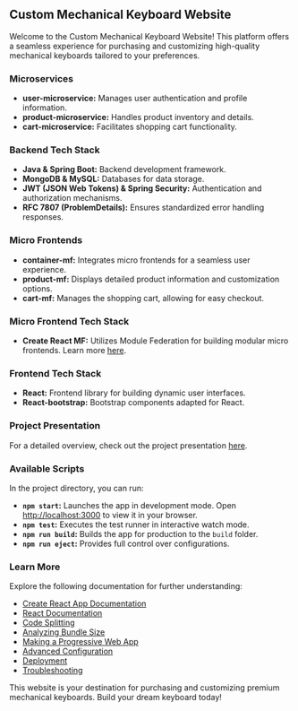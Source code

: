 ## Custom Mechanical Keyboard Website

Welcome to the Custom Mechanical Keyboard Website! This platform offers a seamless experience for purchasing and customizing high-quality mechanical keyboards tailored to your preferences.

### Microservices

- **user-microservice:** Manages user authentication and profile information.
- **product-microservice:** Handles product inventory and details.
- **cart-microservice:** Facilitates shopping cart functionality.

### Backend Tech Stack

- **Java & Spring Boot:** Backend development framework.
- **MongoDB & MySQL:** Databases for data storage.
- **JWT (JSON Web Tokens) & Spring Security:** Authentication and authorization mechanisms.
- **RFC 7807 (ProblemDetails):** Ensures standardized error handling responses.

### Micro Frontends

- **container-mf:** Integrates micro frontends for a seamless user experience.
- **product-mf:** Displays detailed product information and customization options.
- **cart-mf:** Manages the shopping cart, allowing for easy checkout.

### Micro Frontend Tech Stack

- **Create React MF:** Utilizes Module Federation for building modular micro frontends. Learn more [here](https://webpack.js.org/concepts/module-federation/).

### Frontend Tech Stack

- **React:** Frontend library for building dynamic user interfaces.
- **React-bootstrap:** Bootstrap components adapted for React.

### Project Presentation

For a detailed overview, check out the project presentation [here](https://www.canva.com/design/DAF-8AasCc0/sC_y5JmA3Sr9UOq3XirNMA/edit?utm_content=DAF-8AasCc0&utm_campaign=designshare&utm_medium=link2&utm_source=sharebutton).

### Available Scripts

In the project directory, you can run:

- **`npm start`:** Launches the app in development mode. Open [http://localhost:3000](http://localhost:3000) to view it in your browser.
- **`npm test`:** Executes the test runner in interactive watch mode.
- **`npm run build`:** Builds the app for production to the `build` folder.
- **`npm run eject`:** Provides full control over configurations.

### Learn More

Explore the following documentation for further understanding:

- [Create React App Documentation](https://facebook.github.io/create-react-app/docs/getting-started)
- [React Documentation](https://reactjs.org/)
- [Code Splitting](https://facebook.github.io/create-react-app/docs/code-splitting)
- [Analyzing Bundle Size](https://facebook.github.io/create-react-app/docs/analyzing-the-bundle-size)
- [Making a Progressive Web App](https://facebook.github.io/create-react-app/docs/making-a-progressive-web-app)
- [Advanced Configuration](https://facebook.github.io/create-react-app/docs/advanced-configuration)
- [Deployment](https://facebook.github.io/create-react-app/docs/deployment)
- [Troubleshooting](https://facebook.github.io/create-react-app/docs/troubleshooting#npm-run-build-fails-to-minify)

This website is your destination for purchasing and customizing premium mechanical keyboards. Build your dream keyboard today!
